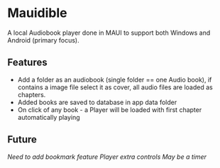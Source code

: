 # Mauidible

A local Audiobook player done in MAUI to support both Windows and Android (primary focus).

## Features
* Add a folder as an audiobook (single folder == one Audio book), if contains a image file select it as cover, all audio files are loaded as chapters.
* Added books are saved to database in app data folder
* On click of any book - a Player will be loaded with first chapter automatically playing

## Future
*Need to add bookmark feature*
*Player extra controls*
*May be a timer*
